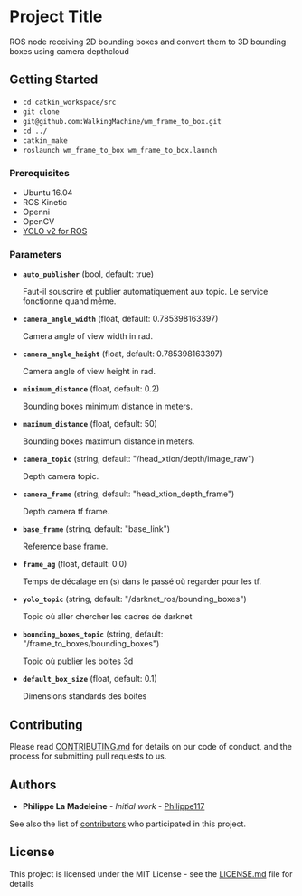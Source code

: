 # Project Title

ROS node receiving 2D bounding boxes and convert them to 3D bounding boxes using camera depthcloud

## Getting Started

* ```cd catkin_workspace/src```    
* ```git clone```  
* ```git@github.com:WalkingMachine/wm_frame_to_box.git```    
* ```cd ../```      
* ```catkin_make```
* ```roslaunch wm_frame_to_box wm_frame_to_box.launch```

### Prerequisites

* Ubuntu 16.04
* ROS Kinetic
* Openni
* OpenCV
* [YOLO v2 for ROS](https://github.com/WalkingMachine/darknet_ros)

### Parameters
* **`auto_publisher`** (bool, default: true)

	Faut-il souscrire et publier automatiquement aux topic. Le service fonctionne quand même.

* **`camera_angle_width`** (float, default: 0.785398163397)

	Camera angle of view width in rad.

* **`camera_angle_height`** (float, default: 0.785398163397)

	Camera angle of view height in rad.

* **`minimum_distance`** (float, default: 0.2)

	Bounding boxes minimum distance in meters.

* **`maximum_distance`** (float, default: 50)

	Bounding boxes maximum distance in meters.

* **`camera_topic`** (string, default: "/head_xtion/depth/image_raw")

	Depth camera topic.

* **`camera_frame`** (string, default: "head_xtion_depth_frame")

	Depth camera tf frame.

* **`base_frame`** (string, default: "base_link")

	Reference base frame.

* **`frame_ag`** (float, default: 0.0)

	Temps de décalage en (s) dans le passé où regarder pour les tf.

* **`yolo_topic`** (string, default: "/darknet_ros/bounding_boxes")

	Topic où aller chercher les cadres de darknet

* **`bounding_boxes_topic`** (string, default: "/frame_to_boxes/bounding_boxes")

	Topic où publier les boites 3d

* **`default_box_size`** (float, default: 0.1)

	Dimensions standards des boites





## Contributing

Please read [CONTRIBUTING.md](https://github.com/walkingmachine/wm_frame_to_box/CONTRIBUTING.md) for details on our code of conduct, and the process for submitting pull requests to us.


## Authors

* **Philippe La Madeleine** - *Initial work* - [Philippe117](https://github.com/Philippe117)

See also the list of [contributors](https://github.com/walkingmahcine/wm_frame_to_box/contributors) who participated in this project.

## License

This project is licensed under the MIT License - see the [LICENSE.md](LICENSE.md) file for details
